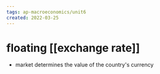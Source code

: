 ```yaml
---
tags: ap-macroeconomics/unit6 
created: 2022-03-25
---
```


# floating [[exchange rate]]

- market determines the value of the country's currency 
